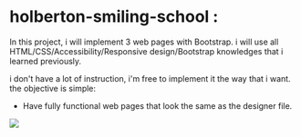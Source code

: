 # holberton-smiling-school :
In this project, i will implement 3 web pages with Bootstrap. i will use all HTML/CSS/Accessibility/Responsive design/Bootstrap knowledges that i learned previously.

i don't have a lot of instruction, i'm free to implement it the way that i want.
the objective is simple: 
-   Have fully functional web pages that look the same as the designer file.
<img src="design.png">